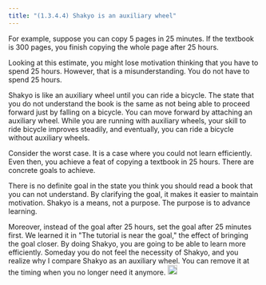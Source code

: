 ```yaml
---
title: "(1.3.4.4) Shakyo is an auxiliary wheel"
---
```


For example, suppose you can copy 5 pages in 25 minutes. If the textbook is 300 pages, you finish copying the whole page after 25 hours.

Looking at this estimate, you might lose motivation thinking that you have to spend 25 hours. However, that is a misunderstanding. You do not have to spend 25 hours.

Shakyo is like an auxiliary wheel until you can ride a bicycle. The state that you do not understand the book is the same as not being able to proceed forward just by falling on a bicycle. You can move forward by attaching an auxiliary wheel. While you are running with auxiliary wheels, your skill to ride bicycle improves steadily, and eventually, you can ride a bicycle without auxiliary wheels.

Consider the worst case. It is a case where you could not learn efficiently. Even then, you achieve a feat of copying a textbook in 25 hours. There are concrete goals to achieve.

There is no definite goal in the state you think you should read a book that you can not understand. By clarifying the goal, it makes it easier to maintain motivation. Shakyo is a means, not a purpose. The purpose is to advance learning.

Moreover, instead of the goal after 25 hours, set the goal after 25 minutes first. We learned it in "The tutorial is near the goal," the effect of bringing the goal closer. By doing Shakyo, you are going to be able to learn more efficiently. Someday you do not feel the necessity of Shakyo, and you realize why I compare Shakyo as an auxiliary wheel. You can remove it at the timing when you no longer need it anymore.
<img src='https://scrapbox.io/api/pages/nishio-en/en/icon' alt='en.icon' height="19.5"/>